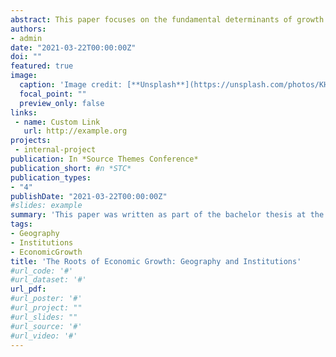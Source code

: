 ```yaml
---
abstract: This paper focuses on the fundamental determinants of growth. The geography and institutions hypothesis are highlighted, and the reversal of fortune is discussed.
authors:
- admin
date: "2021-03-22T00:00:00Z"
doi: ""
featured: true
image:
  caption: 'Image credit: [**Unsplash**](https://unsplash.com/photos/KHxxCc8XMNE)'
  focal_point: ""
  preview_only: false
links:
 - name: Custom Link
   url: http://example.org
projects:
 - internal-project
publication: In *Source Themes Conference*
publication_short: #n *STC*
publication_types:
- "4"
publishDate: "2021-03-22T00:00:00Z"
#slides: example
summary: 'This paper was written as part of the bachelor thesis at the Chair of International Economics (VWL III) at Justus Liebig University.'
tags:
- Geography
- Institutions
- EconomicGrowth
title: 'The Roots of Economic Growth: Geography and Institutions'
#url_code: '#'
#url_dataset: '#'
url_pdf: 
#url_poster: '#'
#url_project: ""
#url_slides: ""
#url_source: '#'
#url_video: '#'
---
```



